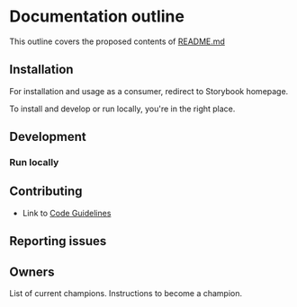 # Documentation outline

This outline covers the proposed contents of [README.md](./README.md)

## Installation

For installation and usage as a consumer, redirect to Storybook homepage.

To install and develop or run locally, you're in the right place.

## Development

### Run locally

## Contributing

* Link to [Code Guidelines](./CODE_GUIDELINES.md)

## Reporting issues

## Owners

List of current champions. Instructions to become a champion.
